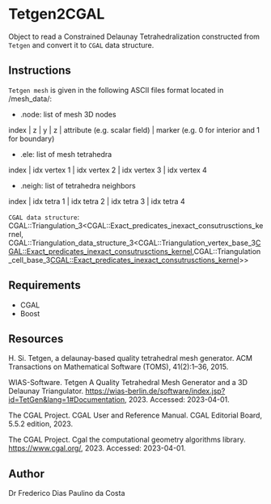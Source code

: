 # Tetgen2CGAL

Object to read a Constrained Delaunay Tetrahedralization constructed from `Tetgen` and convert it to `CGAL` data structure. 


## Instructions
`Tetgen mesh` is given in the following ASCII files format located in /mesh_data/:
- .node: list of mesh 3D nodes

index | z | y | z | attribute (e.g. scalar field) | marker (e.g. 0 for interior and 1 for boundary)

- .ele: list of mesh tetrahedra

index | idx vertex 1 | idx vertex 2 | idx vertex 3 | idx vertex 4

- .neigh: list of tetrahedra neighbors

index | idx tetra 1 | idx tetra 2 | idx tetra 3 | idx tetra 4

`CGAL data structure`: 
CGAL::Triangulation_3<CGAL::Exact_predicates_inexact_consutrusctions_kernel, CGAL::Triangulation_data_structure_3<CGAL::Triangulation_vertex_base_3<CGAL::Exact_predicates_inexact_consutrusctions_kernel>,CGAL::Triangulation_cell_base_3<CGAL::Exact_predicates_inexact_consutrusctions_kernel>>>

## Requirements
+ CGAL
+ Boost

## Resources
H. Si. Tetgen, a delaunay-based quality tetrahedral mesh generator. ACM Transactions on Mathematical Software (TOMS), 41(2):1–36, 2015.

WIAS-Software. Tetgen A Quality Tetrahedral Mesh Generator and a 3D Delaunay Triangulator. https://wias-berlin.de/software/index.jsp?id=TetGen&lang=1#Documentation, 2023. Accessed: 2023-04-01.

The CGAL Project. CGAL User and Reference Manual. CGAL Editorial Board, 5.5.2 edition, 2023.

The CGAL Project. Cgal the computational geometry algorithms library. https://www.cgal.org/, 2023. Accessed: 2023-04-01.
 
## Author
Dr Frederico Dias Paulino da Costa









